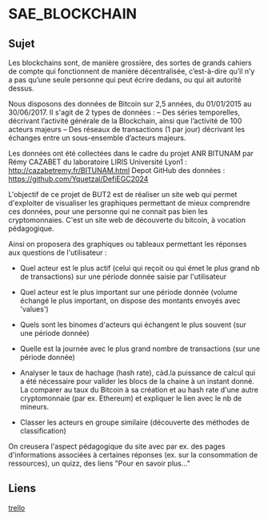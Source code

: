 # SAE_BLOCKCHAIN

## Sujet

Les blockchains sont, de manière grossière, des sortes de grands cahiers de compte qui fonctionnent de manière décentralisée, c’est-à-dire qu’il n’y a pas qu’une seule personne qui peut écrire dedans, ou qui ait autorité dessus.

Nous disposons des données de Bitcoin sur 2,5 années, du 01/01/2015 au 30/06/2017. Il s'agit de 2 types de données :
– Des séries temporelles, décrivant l’activité générale de la Blockchain, ainsi que l’activité de 100 acteurs majeurs
– Des réseaux de transactions (1 par jour) décrivant les échanges entre un sous-ensemble d’acteurs majeurs.


Les données ont été collectées dans le cadre du projet ANR BITUNAM par Rémy CAZABET du laboratoire LIRIS Université Lyon1 : http://cazabetremy.fr/BITUNAM.html
Depot GitHub des données : https://github.com/Yquetzal/DefiEGC2024

L'objectif de ce projet de BUT2 est de réaliser un site web qui permet d'exploiter de visualiser les graphiques permettant de mieux comprendre ces données, pour une personne qui ne connait pas bien les cryptomonnaies. C'est un site web de découverte du bitcoin, à vocation pédagogique.

Ainsi on proposera des graphiques ou tableaux permettant les réponses aux questions de l'utilisateur :

- Quel acteur est le plus actif (celui qui reçoit ou qui émet le plus grand nb de transactions) sur une période donnée saisie par l'utilisateur
- Quel acteur est le plus important sur une période donnée (volume échangé le plus important, on dispose des montants envoyés avec 'values')
- Quels sont les binomes d'acteurs qui échangent le plus souvent (sur une période donnée)
- Quelle est la journée avec le plus grand nombre de transactions (sur une période donnée)
- Analyser le taux de hachage (hash rate), càd.la puissance de calcul qui a été nécessaire pour valider les blocs de la chaine à un instant donné. La comparer au taux du Bitcoin à sa création et au hash rate d'une autre cryptomonnaie (par ex. Ethereum) et expliquer le lien avec le nb de mineurs.

- Classer les acteurs en groupe similaire (découverte des méthodes de classification)

On creusera l'aspect pédagogique du site avec par ex. des pages d'informations associées à certaines réponses (ex. sur la consommation de ressources), un quizz, des liens "Pour en savoir plus..."

## Liens

[trello](https://trello.com/invite/b/2TTERzGh/ATTI307fd012c36d523531fad864e63245739C6804AA/sae-blockchain)
